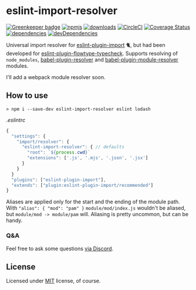 # eslint-import-resolver

[![Greenkeeper badge](https://badges.greenkeeper.io/bitsnap/eslint-import-resolver.svg)](https://greenkeeper.io/)
[![npmjs](https://img.shields.io/npm/v/eslint-import-resolver.svg)](https://npmjs.org/package/eslint-import-resolver)
[![downloads](https://img.shields.io/npm/dw/eslint-import-resolver.svg)](https://npmjs.org/package/eslint-import-resolver)
[![CircleCI](https://img.shields.io/circleci/project/github/bitsnap/eslint-import-resolver.svg)](https://circleci.com/gh/bitsnap/eslint-import-resolver)
[![Coverage Status](https://coveralls.io/repos/github/bitsnap/eslint-import-resolver/badge.svg?branch=master)](https://coveralls.io/github/bitsnap/eslint-import-resolver?branch=master) 
[![dependencies](https://david-dm.org/bitsnap/eslint-import-resolver.svg)](https://david-dm.org/bitsnap/eslint-import-resolver)
[![devDependencies](https://david-dm.org/bitsnap/eslint-import-resolver/dev-status.svg)](https://david-dm.org/bitsnap/eslint-import-resolver#info=devDependencies)

Universal import resolver for [eslint-plugin-import](https://github.com/benmosher/eslint-plugin-import) :cat2:, 
but had been developed for [eslint-plugin-flowtype-typecheck](https://github.com/bitsnap/eslint-plugin-flowtype-typecheck).
Supports resolving of `node_modules`, [babel-plugin-resolver](https://github.com/jshanson7/babel-plugin-resolver) and
[babel-plugin-module-resolver](https://github.com/tleunen/babel-plugin-module-resolver) modules.

I'll add a webpack module resolver soon.

## How to use 

```
> npm i --save-dev eslint-import-resolver eslint lodash
```

*.eslintrc*
```js
{
  "settings": {
    "import/resolver": {
      "eslint-import-resolver": { // defaults
        "root": `${process.cwd}`
        "extensions": ['.js', '.mjs', '.json', '.jsx']
      }
    }
  }
  "plugins": ["eslint-plugin-import"],
  "extends": ["plugin:eslint-plugin-import/recommended"]
}
```

Aliases are applied only for the start and the ending of the module path.
With `"alias": { "mod": "pam" }` `module/mod/index.js` wouldn't be aliased, but `module/mod -> module/pam` will.
Aliasing is pretty uncommon, but can be handy. 

### Q&A

Feel free to ask some questions [via Discord](http://discord.gg/P7W9v9B).

## License

Licensed under [MIT](LICENSE) license, of course.
